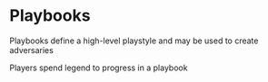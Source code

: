 # Playbooks

Playbooks define a high-level playstyle and may be used to create adversaries

Players spend legend to progress in a playbook
